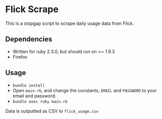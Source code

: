 # Flick Scrape

This is a stopgap script to scrape daily usage data from Flick.

## Dependencies
- Written for ruby 2.3.0, but should run on >= 1.9.3
- Firefox

## Usage

- `bundle install`
- Open `main.rb`, and change the constants, `EMAIL` and `PASSWORD` to your email and password.
- `bundle exec ruby main.rb`

Data is outputted as CSV to `flick_usage.csv`
